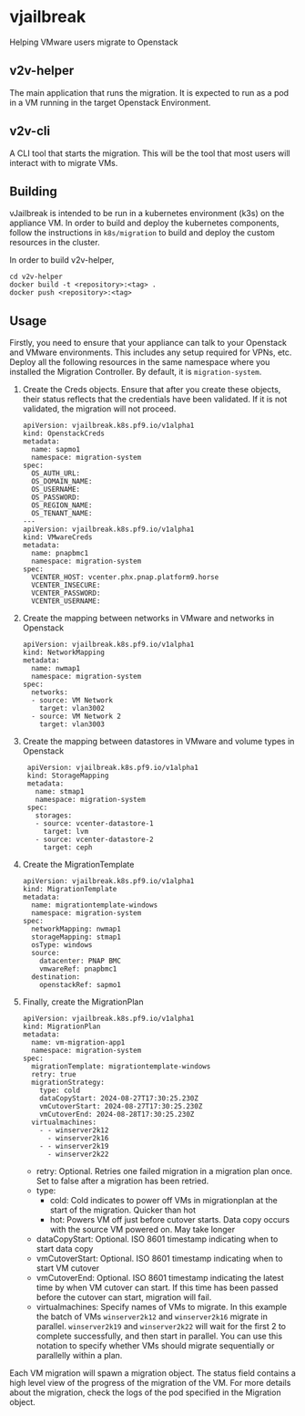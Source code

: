# vjailbreak

Helping VMware users migrate to Openstack

## v2v-helper
The main application that runs the migration. It is expected to run as a pod in a VM running in the target Openstack Environment.

## v2v-cli
A CLI tool that starts the migration. This will be the tool that most users will interact with to migrate VMs.


## Building
vJailbreak is intended to be run in a kubernetes environment (k3s) on the appliance VM. In order to build and deploy the kubernetes components, follow the instructions in `k8s/migration` to build and deploy the custom resources in the cluster.

In order to build v2v-helper,

    cd v2v-helper
    docker build -t <repository>:<tag> .
    docker push <repository>:<tag>

## Usage

Firstly, you need to ensure that your appliance can talk to your Openstack and VMware environments. This includes any setup required for VPNs, etc. 
Deploy all the following resources in the same namespace where you installed the Migration Controller. By default, it is `migration-system`.
1. Create the Creds objects. Ensure that after you create these objects, their status reflects that the credentials have been validated. If it is not validated, the migration will not proceed.

       apiVersion: vjailbreak.k8s.pf9.io/v1alpha1
       kind: OpenstackCreds
       metadata:
         name: sapmo1
         namespace: migration-system
       spec:
         OS_AUTH_URL: 
         OS_DOMAIN_NAME: 
         OS_USERNAME: 
         OS_PASSWORD:
         OS_REGION_NAME:  
         OS_TENANT_NAME:  
       ---
       apiVersion: vjailbreak.k8s.pf9.io/v1alpha1
       kind: VMwareCreds
       metadata:
         name: pnapbmc1
         namespace: migration-system
       spec:
         VCENTER_HOST: vcenter.phx.pnap.platform9.horse
         VCENTER_INSECURE:  
         VCENTER_PASSWORD:
         VCENTER_USERNAME: 

2. Create the mapping between networks in VMware and networks in Openstack

       apiVersion: vjailbreak.k8s.pf9.io/v1alpha1
       kind: NetworkMapping
       metadata:
         name: nwmap1
         namespace: migration-system
       spec:
         networks:
         - source: VM Network
           target: vlan3002
         - source: VM Network 2
           target: vlan3003
3. Create the mapping between datastores in VMware and volume types in Openstack

		apiVersion: vjailbreak.k8s.pf9.io/v1alpha1
		kind: StorageMapping
		metadata:
		  name: stmap1
		  namespace: migration-system
		spec:
		  storages:
		  - source: vcenter-datastore-1
		    target: lvm
		  - source: vcenter-datastore-2
		    target: ceph
4. Create the MigrationTemplate

       apiVersion: vjailbreak.k8s.pf9.io/v1alpha1
       kind: MigrationTemplate
       metadata:
         name: migrationtemplate-windows
         namespace: migration-system
       spec:
         networkMapping: nwmap1
         storageMapping: stmap1
         osType: windows
         source:
           datacenter: PNAP BMC
           vmwareRef: pnapbmc1
         destination:
           openstackRef: sapmo1
5. Finally, create the MigrationPlan

       apiVersion: vjailbreak.k8s.pf9.io/v1alpha1
       kind: MigrationPlan
       metadata:
         name: vm-migration-app1
         namespace: migration-system
       spec:
         migrationTemplate: migrationtemplate-windows
         retry: true
         migrationStrategy:
           type: cold
           dataCopyStart: 2024-08-27T17:30:25.230Z
           vmCutoverStart: 2024-08-27T17:30:25.230Z
           vmCutoverEnd: 2024-08-28T17:30:25.230Z
         virtualmachines:
           - - winserver2k12
             - winserver2k16
           - - winserver2k19
             - winserver2k22
		  
	- retry: Optional. Retries one failed migration in a migration plan once. Set to false after a migration has been retried.
	- type: 
	  - cold: Cold indicates to power off VMs in migrationplan at the start of the migration. Quicker than hot
	  - hot: Powers VM off just before cutover starts. Data copy occurs with the source VM powered on. May take longer
	- dataCopyStart: Optional.  ISO 8601 timestamp indicating when to start data copy
	- vmCutoverStart: Optional. ISO 8601 timestamp indicating when to start VM cutover
	- vmCutoverEnd: Optional. ISO 8601 timestamp indicating the latest time by when VM cutover can start. If this time has been passed before the cutover can start, migration will fail.
	- virtualmachines: Specify names of VMs to migrate. In this example the batch of VMs `winserver2k12` and `winserver2k16` migrate in parallel. `winserver2k19` and `winserver2k22` will wait for the first 2 to complete successfully, and then start in parallel. You can use this notation to specify whether VMs should migrate sequentially or parallelly within a plan.

Each VM migration will spawn a migration object. The status field contains a high level view of the progress of the migration of the VM. For more details about the migration, check the logs of the pod specified in the Migration object.